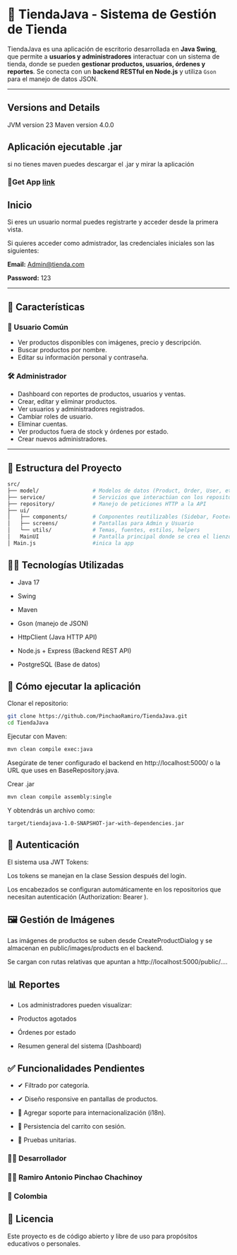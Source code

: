 # 🛒 TiendaJava - Sistema de Gestión de Tienda

TiendaJava es una aplicación de escritorio desarrollada en **Java Swing**, que permite a **usuarios y administradores** interactuar con un sistema de tienda, donde se pueden **gestionar productos, usuarios, órdenes y reportes**. Se conecta con un **backend RESTful en Node.js** y utiliza `Gson` para el manejo de datos JSON.

---

## Versions and Details
JVM version 23
Maven version 4.0.0

## Aplicación ejecutable .jar

si no tienes maven puedes descargar el .jar y mirar la aplicación

### 🔗Get App [link](tiendajava-2.0-jar-with-dependencies.jar)

## Inicio 

Si eres un usuario normal puedes registrarte y acceder desde la primera vista.

Si quieres acceder como admistrador, las credenciales iniciales son las siguientes:

**Email:** Admin@tienda.com 

**Password:** 123

---

## 📌 Características

### 👤 Usuario Común
- Ver productos disponibles con imágenes, precio y descripción.
- Buscar productos por nombre.
- Editar su información personal y contraseña.

### 🛠️ Administrador
- Dashboard con reportes de productos, usuarios y ventas.
- Crear, editar y eliminar productos.
- Ver usuarios y administradores registrados.
- Cambiar roles de usuario.
- Eliminar cuentas.
- Ver productos fuera de stock y órdenes por estado.
- Crear nuevos administradores.

---

## 🧱 Estructura del Proyecto

```bash
src/
├── model/                 # Modelos de datos (Product, Order, User, etc.)
├── service/               # Servicios que interactúan con los repositorios
├── repository/            # Manejo de peticiones HTTP a la API
├── ui/
│   ├── components/        # Componentes reutilizables (Sidebar, Footer, Buttons, etc.)
│   ├── screens/           # Pantallas para Admin y Usuario
│   └── utils/             # Temas, fuentes, estilos, helpers
│   MainUI                 # Pantalla principal donde se crea el lienzo para las screens
│ Main.js                  #inica la app

```

## 🧑‍💻 Tecnologías Utilizadas
* Java 17

* Swing

* Maven

* Gson (manejo de JSON)

* HttpClient (Java HTTP API)

* Node.js + Express (Backend REST API)

* PostgreSQL (Base de datos)

## 🚀 Cómo ejecutar la aplicación
Clonar el repositorio:

~~~bash
git clone https://github.com/PinchaoRamiro/TiendaJava.git
cd TiendaJava
~~~ 

Ejecutar con Maven:

~~~bash
mvn clean compile exec:java
~~~ 

Asegúrate de tener configurado el backend en http://localhost:5000/ o la URL que uses en BaseRepository.java.

Crear .jar

  ~~~bash
  mvn clean compile assembly:single
  ~~~ 

Y obtendrás un archivo como:

  ~~~pgsql
  target/tiendajava-1.0-SNAPSHOT-jar-with-dependencies.jar
  ~~~



## 🔐 Autenticación
El sistema usa JWT Tokens:

Los tokens se manejan en la clase Session después del login.

Los encabezados se configuran automáticamente en los repositorios que necesitan autenticación (Authorization: Bearer <token>).

## 🖼️ Gestión de Imágenes
Las imágenes de productos se suben desde CreateProductDialog y se almacenan en public/images/products en el backend.

Se cargan con rutas relativas que apuntan a http://localhost:5000/public/....

## 📊 Reportes
* Los administradores pueden visualizar:

* Productos agotados

* Órdenes por estado

* Resumen general del sistema (Dashboard)

## ✅ Funcionalidades Pendientes 

* ✔ Filtrado por categoría.

* ✔ Diseño responsive en pantallas de productos.

* 🔲 Agregar soporte para internacionalización (i18n).

* 🔲 Persistencia del carrito con sesión.

* 🔲 Pruebas unitarias.

### 🧑‍🏫 Desarrollador
### 👨‍💻 Ramiro Antonio Pinchao Chachinoy
### 📍 Colombia 

## 📄 Licencia
Este proyecto es de código abierto y libre de uso para propósitos educativos o personales.